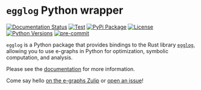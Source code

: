 # `egglog` Python wrapper

[![Documentation Status](https://readthedocs.org/projects/egglog-python/badge/?version=latest)](https://egglog-python.readthedocs.io/en/latest/?badge=latest) [![Test](https://github.com/metadsl/egglog-python/actions/workflows/CI.yml/badge.svg?branch=main)](https://github.com/metadsl/egglog-python/actions/workflows/CI.yml) [![PyPi Package](https://img.shields.io/pypi/v/egglog.svg)](https://pypi.org/project/egglog/) [![License](https://img.shields.io/pypi/l/egglog.svg)](https://pypi.org/project/egglog/) [![Python Versions](https://img.shields.io/pypi/pyversions/egglog.svg)](https://pypi.org/project/egglog/) [![pre-commit](https://img.shields.io/badge/pre--commit-enabled-brightgreen?logo=pre-commit)](https://github.com/pre-commit/pre-commit)

`egglog` is a Python package that provides bindings to the Rust library [`egglog`](https://github.com/egraphs-good/egglog/),
allowing you to use e-graphs in Python for optimization, symbolic computation, and analysis.

Please see the [documentation](https://egglog-python.readthedocs.io/en/latest/?badge=latest) for more information.

Come say hello [on the e-graphs Zulip](https://egraphs.zulipchat.com/#narrow/stream/375765-egglog/) or [open an issue](https://github.com/metadsl/egglog-python/issues/new/choose)!
